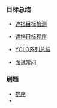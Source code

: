 ### 目标总结

* [遮挡目标检测](./遮挡目标检测.md)

* [遮挡目标程序](./遮挡程序.md)

* [YOLO系列总结](./YOLO系列.md)

* 面试常问

  



### 刷题

* [排序](./排序.md)
* 




